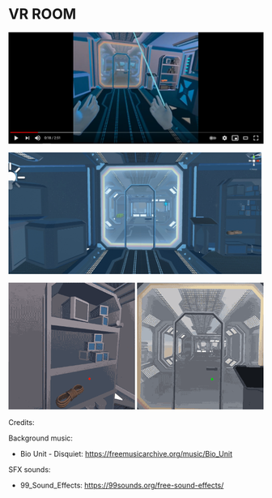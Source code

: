 # VR ROOM
[![Watch the demo on youtube](https://github.com/taiebchaabini/0x0B-unity-vr_room/blob/main/Assets/VR%20ROOM/yt_demo.png?raw=true)](https://www.youtube.com/watch?v=1_hYwA1Lf7A)




<p align="left">
 <img src="https://github.com/taiebchaabini/holbertonschool-unity/blob/master/0x0B-unity-vr_room/Assets/Images/vr_room_1.jpg?raw=true" width="500" height="auto" title="Example">
 </p>
<p align="left">
  <img src="https://github.com/taiebchaabini/holbertonschool-unity/blob/master/0x0B-unity-vr_room/Assets/Images/vr_room_2.gif?raw=true" width="250" height="auto" title="Example">
  <img src="https://github.com/taiebchaabini/holbertonschool-unity/blob/master/0x0B-unity-vr_room/Assets/Images/vr_room_3.gif?raw=true" width="250" height="auto" title="Example">

Credits:

Background music: 
- Bio Unit - Disquiet: https://freemusicarchive.org/music/Bio_Unit

SFX sounds:
- 99_Sound_Effects: https://99sounds.org/free-sound-effects/
</p>
